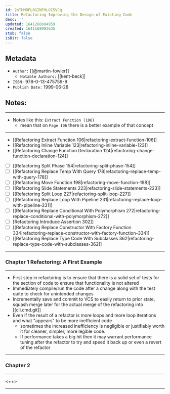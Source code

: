 ```yaml
---
id: 2nTHM0FL0GINFHLGC5VCq
title: Refactoring Improving the Design of Existing Code
desc: ''
updated: 1641268084959
created: 1641168992635
stub: false
isDir: false
---
```


## Metadata

- `Author:` [[@martin-fowler]]
  - `Notable Authors:` [[kent-beck]]
- `ISBN:` 978-0-13-475759-9
- `Publish Date:` 1999-06-28

## Notes:

---

- Notes like this: `Extract Function (106)` 
  - mean that on `Page 106` there is a better example of that concept

---

- [[Refactoring Extract Function 106|refactoring-extract-function-106]]
- [[Refactoring Inline Variable 123|refactoring-inline-variable-123]]
- [[Refactoring Change Function Declaration 124|refactoring-change-function-declaration-124]]
- [ ] [[Refactoring Split Phase 154|refactoring-split-phase-154]]
- [ ] [[Refactoring Replace Temp With Query 178|refactoring-replace-temp-with-query-178]]
- [ ] [[Refactoring Move Function 198|refactoring-move-function-198]]
- [ ] [[Refactoring Slide Statements 223|refactoring-slide-statements-223]]
- [ ] [[Refactoring Split Loop 227|refactoring-split-loop-227]]
- [ ] [[Refactoring Replace Loop With Pipeline 231|refactoring-replace-loop-with-pipeline-231]]
- [ ] [[Refactoring Replace Conditional With Polymorphism 272|refactoring-replace-conditional-with-polymorphism-272]]
- [ ] [Refactoring Introduce Assertion 302]]
- [ ] [[Refactoring Replace Constructor With Factory Function 334|refactoring-replace-constructor-with-factory-function-334]]
- [ ] [[Refactoring Replace Type Code With Subclasses 362|refactoring-replace-type-code-with-subclasses-362]]

---

### Chapter 1 Refactoring: A First Example

---

- First step in refactoring is to ensure that there is a solid set of tests for the section of code to ensure that functionality is not altered
- Immediately compile/run the code after a change along with the test quite to check for unintended changes
- Incrementally save and commit to VCS to easily return to prior state, squash merge later for the actual merge of the refactoring into [[cli.cmd.git]]
- Even if the result of a refactor is more loops and more loop iterations and what "appears" to be more inefficient code
  - sometimes the increased inefficiency is negligible or justifiably worth it for cleaner, simpler, more legible code. 
  - If performance takes a big hit then it may warrant performance tuning after the refactor to try and speed it back up or even a revert of the refactor

---

### Chapter 2

---

<++>

---
